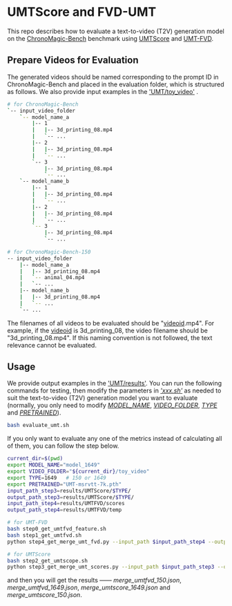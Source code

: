 # UMTScore and FVD-UMT
This repo describes how to evaluate a text-to-video (T2V) generation model on the [ChronoMagic-Bench](https://github.com/PKU-YuanGroup/ChronoMagic-Bench) benchmark using [UMTScore](https://github.com/llyx97/FETV-EVAL) and [UMT-FVD](https://github.com/llyx97/FETV-EVAL).

## Prepare Videos for Evaluation
The generated videos should be named corresponding to the prompt ID in ChronoMagic-Bench and placed in the evaluation folder, which is structured as follows. We also provide input examples in the ['UMT/toy_video'](https://github.com/PKU-YuanGroup/ChronoMagic-Bench/tree/main/UMT/toy_video) .

```bash
# for ChronoMagic-Bench
`-- input_video_folder
    `-- model_name_a
        |-- 1
        |   |-- 3d_printing_08.mp4
        |   `-- ...
        |-- 2
        |   |-- 3d_printing_08.mp4
        |   `-- ...
        `-- 3
            |-- 3d_printing_08.mp4
            `-- ...
    `-- model_name_b
        |-- 1
        |   |-- 3d_printing_08.mp4
        |   `-- ...
        |-- 2
        |   |-- 3d_printing_08.mp4
        |   `-- ...
        `-- 3
            |-- 3d_printing_08.mp4
            `-- ...
            
# for ChronoMagic-Bench-150
-- input_video_folder
    |-- model_name_a
    |   |-- 3d_printing_08.mp4
    |   `-- animal_04.mp4
    |   `-- ...
    |-- model_name_b
    |   |-- 3d_printing_08.mp4
    |   `-- ...
    `-- ...
```

The filenames of all videos to be evaluated should be "<u>videoid</u>.mp4". For example, if the <u>videoid</u> is 3d_printing_08, the video filename should be "3d_printing_08.mp4". If this naming convention is not followed, the text relevance cannot be evaluated.

## Usage
We provide output examples in the ['UMT/results'](https://github.com/PKU-YuanGroup/ChronoMagic-Bench/tree/main/UMT/results). You can run the following commands for testing, then modify the parameters in *<u>'xxx.sh'</u>* as needed to suit the text-to-video (T2V) generation model you want to evaluate (normally, you only need to modify *<u>MODEL_NAME</u>*, <u>*VIDEO_FOLDER*</u>, *<u>TYPE</u>* and *<u>PRETRAINED</u>*).

```bash
bash evaluate_umt.sh
```

If you only want to evaluate any one of the metrics instead of calculating all of them, you can follow the step below.

```bash
current_dir=$(pwd)
export MODEL_NAME="model_1649"
export VIDEO_FOLDER="${current_dir}/toy_video"
export TYPE=1649   # 150 or 1649
export PRETRAINED="UMT-msrvtt-7k.pth"
input_path_step3=results/UMTScore/$TYPE/
output_path_step3=results/UMTScore/$TYPE/
input_path_step4=results/UMTFVD/scores
output_path_step4=results/UMTFVD/temp

# for UMT-FVD
bash step0_get_umtfvd_feature.sh
bash step1_get_umtfvd.sh
python step4_get_merge_umt_fvd.py --input_path $input_path_step4 --output_path $output_path_step4

# for UMTScore
bash step2_get_umtscope.sh
python step3_get_merge_umt_scores.py --input_path $input_path_step3 --output_path $output_path_step3
```

and then you will get the results —— *merge_umtfvd_150.json*, *merge_umtfvd_1649.json*, *merge_umtscore_1649.json* and *merge_umtscore_150.json*.
